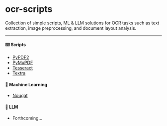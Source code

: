 # ocr-scripts
Collection of simple scripts, ML & LLM solutions for OCR tasks such as text extraction, image preprocessing, and document layout analysis.

---

#### ⌨️ Scripts
- [PyPDF2](https://github.com/kariemoorman/ocr-scripts/tree/main/scripts/PyPDF2)
- [PyMuPDF](https://github.com/kariemoorman/ocr-scripts/tree/main/scripts/PyMuPDF)
- [Tesseract](https://github.com/kariemoorman/ocr-scripts/tree/main/scripts/tesseract)
- [Textra](https://github.com/kariemoorman/ocr-scripts/tree/main/scripts/textra)

#### 🤖 Machine Learning 
- [Nougat](https://github.com/kariemoorman/ocr-scripts/tree/main/scripts/Nougat)

#### 🧠 LLM
- Forthcoming...
